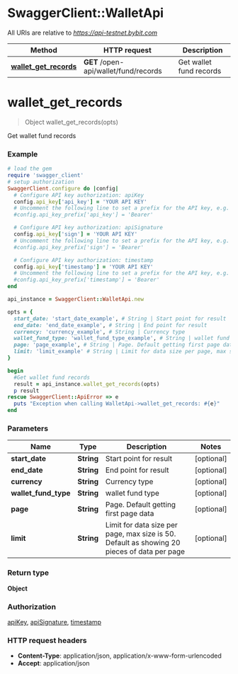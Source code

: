 # SwaggerClient::WalletApi

All URIs are relative to *https://api-testnet.bybit.com*

Method | HTTP request | Description
------------- | ------------- | -------------
[**wallet_get_records**](WalletApi.md#wallet_get_records) | **GET** /open-api/wallet/fund/records | Get wallet fund records


# **wallet_get_records**
> Object wallet_get_records(opts)

Get wallet fund records

### Example
```ruby
# load the gem
require 'swagger_client'
# setup authorization
SwaggerClient.configure do |config|
  # Configure API key authorization: apiKey
  config.api_key['api_key'] = 'YOUR API KEY'
  # Uncomment the following line to set a prefix for the API key, e.g. 'Bearer' (defaults to nil)
  #config.api_key_prefix['api_key'] = 'Bearer'

  # Configure API key authorization: apiSignature
  config.api_key['sign'] = 'YOUR API KEY'
  # Uncomment the following line to set a prefix for the API key, e.g. 'Bearer' (defaults to nil)
  #config.api_key_prefix['sign'] = 'Bearer'

  # Configure API key authorization: timestamp
  config.api_key['timestamp'] = 'YOUR API KEY'
  # Uncomment the following line to set a prefix for the API key, e.g. 'Bearer' (defaults to nil)
  #config.api_key_prefix['timestamp'] = 'Bearer'
end

api_instance = SwaggerClient::WalletApi.new

opts = { 
  start_date: 'start_date_example', # String | Start point for result
  end_date: 'end_date_example', # String | End point for result
  currency: 'currency_example', # String | Currency type
  wallet_fund_type: 'wallet_fund_type_example', # String | wallet fund type
  page: 'page_example', # String | Page. Default getting first page data
  limit: 'limit_example' # String | Limit for data size per page, max size is 50. Default as showing 20 pieces of data per page
}

begin
  #Get wallet fund records
  result = api_instance.wallet_get_records(opts)
  p result
rescue SwaggerClient::ApiError => e
  puts "Exception when calling WalletApi->wallet_get_records: #{e}"
end
```

### Parameters

Name | Type | Description  | Notes
------------- | ------------- | ------------- | -------------
 **start_date** | **String**| Start point for result | [optional] 
 **end_date** | **String**| End point for result | [optional] 
 **currency** | **String**| Currency type | [optional] 
 **wallet_fund_type** | **String**| wallet fund type | [optional] 
 **page** | **String**| Page. Default getting first page data | [optional] 
 **limit** | **String**| Limit for data size per page, max size is 50. Default as showing 20 pieces of data per page | [optional] 

### Return type

**Object**

### Authorization

[apiKey](../README.md#apiKey), [apiSignature](../README.md#apiSignature), [timestamp](../README.md#timestamp)

### HTTP request headers

 - **Content-Type**: application/json, application/x-www-form-urlencoded
 - **Accept**: application/json



